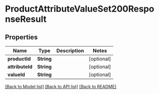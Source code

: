# ProductAttributeValueSet200ResponseResult

## Properties
Name | Type | Description | Notes
------------ | ------------- | ------------- | -------------
**productId** | **String** |  | [optional] 
**attributeId** | **String** |  | [optional] 
**valueId** | **String** |  | [optional] 

[[Back to Model list]](../README.md#documentation-for-models) [[Back to API list]](../README.md#documentation-for-api-endpoints) [[Back to README]](../README.md)


